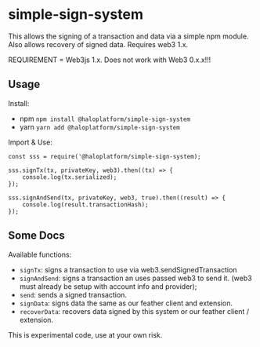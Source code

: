 # simple-sign-system
This allows the signing of a transaction and data via a simple npm module. Also allows recovery of signed data. Requires web3 1.x.


REQUIREMENT = Web3js 1.x. Does not work with Web3 0.x.x!!!

## Usage

Install:

- npm `npm install @haloplatform/simple-sign-system`
- yarn `yarn add @haloplatform/simple-sign-system`


Import & Use:

```
const sss = require('@haloplatform/simple-sign-system);

sss.signTx(tx, privateKey, web3).then((tx) => {
    console.log(tx.serialized);
});

sss.signAndSend(tx, privateKey, web3, true).then((result) => {
    console.log(result.transactionHash);
});
```


## Some Docs


Available functions:

- `signTx`: signs a transaction to use via web3.sendSignedTransaction
- `signAndSend`: signs a transaction an uses passed web3 to send it. (web3 must already be setup with account info and provider);
- `send`: sends a signed transaction.
- `signData`: signs data the same as our feather client and extension.
- `recoverData`: recovers data signed by this system or our feather client / extension.


This is experimental code, use at your own risk.